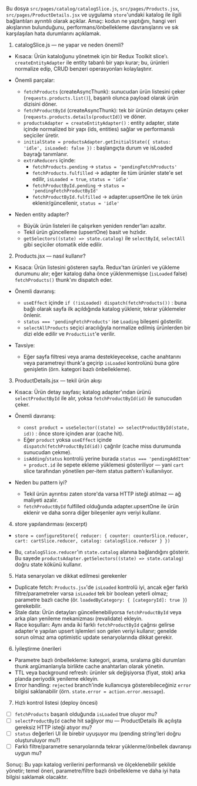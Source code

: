 Bu dosya `src/pages/catalog/catalogSlice.js`, `src/pages/Products.jsx`, `src/pages/ProductDetails.jsx` ve uygulama `store`'undaki katalog ile ilgili bağlantıları ayrıntılı olarak açıklar. Amaç: kodun ne yaptığını, hangi veri akışlarının bulunduğunu, performans/önbellekleme davranışlarını ve sık karşılaşılan hata durumlarını açıklamak.

1. catalogSlice.js — ne yapar ve neden önemli?

- Kısaca: Ürün kataloğunu yönetmek için bir Redux Toolkit slice'ı. `createEntityAdapter` ile entity tabanlı bir yapı kurar; bu, ürünleri normalize edip, CRUD benzeri operasyonları kolaylaştırır.

- Önemli parçalar:

  - `fetchProducts` (createAsyncThunk): sunucudan ürün listesini çeker (`requests.products.list()`), başarılı olunca payload olarak ürün dizisini döner.
  - `fetchProductById` (createAsyncThunk): tek bir ürünün detayını çeker (`requests.products.details(productId)`) ve döner.
  - `productsAdapter = createEntityAdapter()` : entity adapter, state içinde normalized bir yapı (ids, entities) sağlar ve performanslı seçiciler üretir.
  - `initialState = productsAdapter.getInitialState({ status: 'idle', isLoaded: false })` : başlangıçta durum ve isLoaded bayrağı tanımlanır.
  - `extraReducers` içinde:
    - `fetchProducts.pending` → `status = 'pendingFetchProducts'`
    - `fetchProducts.fulfilled` → adapter ile tüm ürünler state'e set edilir, `isLoaded = true`, `status = 'idle'`
    - `fetchProductById.pending` → `status = 'pendingFetchProductById'`
    - `fetchProductById.fulfilled` → adapter.upsertOne ile tek ürün eklenir/güncellenir, `status = 'idle'`

- Neden entity adapter?
  - Büyük ürün listeleri ile çalışırken yeniden render'ları azaltır.
  - Tekil ürün güncelleme (upsertOne) basit ve hızlıdır.
  - `getSelectors((state) => state.catalog)` ile `selectById`, `selectAll` gibi seçiciler otomatik elde edilir.

2. Products.jsx — nasıl kullanır?

- Kısaca: Ürün listesini gösteren sayfa. Redux'tan ürünleri ve yükleme durumunu alır; eğer katalog daha önce yüklenmemişse (`isLoaded` false) `fetchProducts()` thunk'ını dispatch eder.

- Önemli davranış:

  - `useEffect` içinde `if (!isLoaded) dispatch(fetchProducts())` : buna bağlı olarak sayfa ilk açıldığında katalog yüklenir, tekrar yüklemeler önlenir.
  - `status === 'pendingFetchProducts'` ise `Loading` bileşeni gösterilir.
  - `selectAllProducts` seçici aracılığıyla normalize edilmiş ürünlerden bir dizi elde edilir ve `ProductList`'e verilir.

- Tavsiye:
  - Eğer sayfa filtresi veya arama destekleyecekse, cache anahtarını veya parametreyi thunk'a geçirip `isLoaded` kontrolünü buna göre genişletin (örn. kategori bazlı önbellekleme).

3. ProductDetails.jsx — tekil ürün akışı

- Kısaca: Ürün detay sayfası; katalog adapter'ından ürünü `selectProductById` ile alır, yoksa `fetchProductById(id)` ile sunucudan çeker.

- Önemli davranış:

  - `const product = useSelector((state) => selectProductById(state, id))` : önce store içinden arar (cache hit).
  - Eğer `product` yoksa `useEffect` içinde `dispatch(fetchProductById(id))` çağrılır (cache miss durumunda sunucudan çekme).
  - `isAdding`/`status` kontrolü yerine burada `status === 'pendingAddItem' + product.id` ile sepete ekleme yüklemesi gösteriliyor — yani `cart` slice tarafından yönetilen per-item status pattern'ı kullanılıyor.

- Neden bu pattern iyi?
  - Tekil ürün ayrıntısı zaten store'da varsa HTTP isteği atılmaz — ağ maliyeti azalır.
  - `fetchProductById` fulfilled olduğunda adapter.upsertOne ile ürün eklenir ve daha sonra diğer bileşenler aynı veriyi kullanır.

4. store yapılandırması (excerpt)

- `store = configureStore({ reducer: { counter: counterSlice.reducer, cart: cartSlice.reducer, catalog: catalogSlice.reducer } })`

- Bu, `catalogSlice.reducer`'ın `state.catalog` alanına bağlandığını gösterir. Bu sayede `productsAdapter.getSelectors((state) => state.catalog)` doğru state kökünü kullanır.

5. Hata senaryoları ve dikkat edilmesi gerekenler

- Duplicate fetch: `Products.jsx`'de `isLoaded` kontrolü iyi, ancak eğer farklı filtre/parametreler varsa `isLoaded` tek bir boolean yeterli olmaz; parametre bazlı cache (ör. `loadedByCategory: { [categoryId]: true }`) gerekebilir.
- Stale data: Ürün detayları güncellenebiliyorsa `fetchProductById` veya arka plan yenileme mekanizması (revalidate) ekleyin.
- Race koşulları: Aynı anda iki farklı `fetchProductById` çağrısı gelirse adapter'e yapılan upsert işlemleri son gelen veriyi kullanır; genelde sorun olmaz ama optimistic update senaryolarında dikkat gerekir.

6. İyileştirme önerileri

- Parametre bazlı önbellekleme: kategori, arama, sıralama gibi durumları thunk argümanlarıyla birlikte cache anahtarları olarak yönetin.
- TTL veya background refresh: ürünler sık değişiyorsa (fiyat, stok) arka planda periyodik yenileme ekleyin.
- Error handling: `rejected` branch'inde kullanıcıya gösterebileceğiniz `error` bilgisi saklanabilir (örn. `state.error = action.error.message`).

7. Hızlı kontrol listesi (deploy öncesi)

- [ ] `fetchProducts` başarılı olduğunda `isLoaded` true oluyor mu?
- [ ] `selectProductById` cache hit sağlıyor mu — ProductDetails ilk açılışta gereksiz HTTP isteği atıyor mu?
- [ ] `status` değerleri UI ile birebir uyuşuyor mu (pending string'leri doğru oluşturuluyor mu?)
- [ ] Farklı filtre/parametre senaryolarında tekrar yüklenme/önbellek davranışı uygun mu?

Sonuç: Bu yapı katalog verilerini performanslı ve ölçeklenebilir şekilde yönetir; temel öneri, parametre/filtre bazlı önbellekleme ve daha iyi hata bilgisi saklamak olacaktır.
